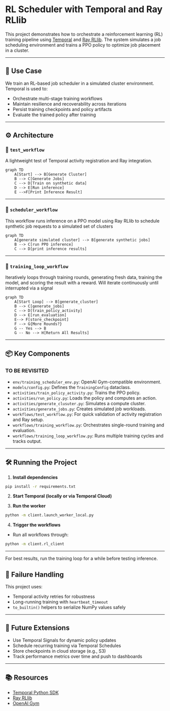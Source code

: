 # RL Scheduler with Temporal and Ray RLlib

This project demonstrates how to orchestrate a reinforcement learning (RL) training pipeline using [Temporal](https://temporal.io/) and [Ray RLlib](https://docs.ray.io/en/latest/rllib/index.html). The system simulates a job scheduling environment and trains a PPO policy to optimize job placement in a cluster.

---

## 🧠 Use Case

We train an RL-based job scheduler in a simulated cluster environment. Temporal is used to:

- Orchestrate multi-stage training workflows
- Maintain resilience and recoverability across iterations
- Persist training checkpoints and policy artifacts
- Evaluate the trained policy after training

---

## ⚙️ Architecture

### 🧪 `test_workflow`

A lightweight test of Temporal activity registration and Ray integration.

```mermaid
graph TD
    A[Start] --> B[Generate Cluster]
    B --> C[Generate Jobs]
    C --> D[Train on synthetic data]
    D --> E[Run inference]
    E -->F[Print Inference Result]
```

---

### 🔁 `scheduler_workflow`

This workflow runs inference on a PPO model using Ray RLlib to schedule synthetic job requests to a simulated set of clusters

```mermaid
graph TD
    A[generate simulated cluster] --> B[generate synthetic jobs]
    B --> C[run PPO inference]
    C --> D[print inference results]
```

---

### 🎯 `training_loop_workflow`

Iteratively loops through training rounds, generating fresh data, training the model, and scoring the result with a reward. Will iterate continuously until interrupted via a signal

```mermaid
graph TD
    A[Start Loop] --> B[generate_cluster]
    B --> C[generate_jobs]
    C --> D[train_policy_activity]
    D --> E[run_evaluation]
    E--> F[store_checkpoint]
    F --> G{More Rounds?}
    G -- Yes --> B
    G -- No --> H[Return All Results]
```

---

## 📦 Key Components
### TO BE REVISITED
- `env/training_scheduler_env.py`: OpenAI Gym-compatible environment.
- `models/config.py`: Defines the `TrainingConfig` dataclass.
- `activities/train_policy_activity.py`: Trains the PPO policy.
- `activities/run_policy.py`: Loads the policy and computes an action.
- `activities/generate_clusuter.py`: Simulates a compute cluster.
- `activities/generate_jobs.py`: Creates simulated job workloads.
- `workflows/test_workflow.py`: For quick validation of activity registration and Ray setup.
- `workflows/training_workflow.py`: Orchestrates single-round training and evaluation.
- `workflows/training_loop_workflow.py`: Runs multiple training cycles and tracks output.

---

## 🛠 Running the Project

1. **Install dependencies**

```bash
pip install -r requirements.txt
```

2. **Start Temporal (locally or via Temporal Cloud)**

3. **Run the worker**

```bash
python -m client.launch_worker_local.py
```

4. **Trigger the workflows**

- Run all workflows through:

```bash
python -m client.rl_client
```

---

For best results, run the training loop for a while before testing inference. 

## 🔁 Failure Handling

This project uses:
- Temporal activity retries for robustness
- Long-running training with `heartbeat_timeout`
- `to_builtin()` helpers to serialize NumPy values safely

---

## 🧭 Future Extensions

- Use Temporal Signals for dynamic policy updates
- Schedule recurring training via Temporal Schedules
- Store checkpoints in cloud storage (e.g., S3)
- Track performance metrics over time and push to dashboards

---

## 📚 Resources

- [Temporal Python SDK](https://docs.temporal.io/)
- [Ray RLlib](https://docs.ray.io/en/latest/rllib/index.html)
- [OpenAI Gym](https://www.gymlibrary.dev/)
